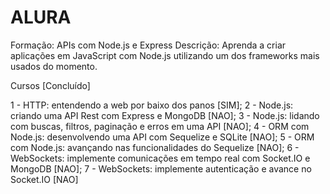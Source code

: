 # ALURA

Formação: APIs com Node.js e Express
Descrição: Aprenda a criar aplicações em JavaScript com Node.js utilizando um dos frameworks mais usados do momento.

Cursos [Concluído]

1 - HTTP: entendendo a web por baixo dos panos [SIM];
2 - Node.js: criando uma API Rest com Express e MongoDB [NAO];
3 - Node.js: lidando com buscas, filtros, paginação e erros em uma API [NAO];
4 - ORM com Node.js: desenvolvendo uma API com Sequelize e SQLite [NAO];
5 - ORM com Node.js: avançando nas funcionalidades do Sequelize [NAO];
6 - WebSockets: implemente comunicações em tempo real com Socket.IO e MongoDB [NAO];
7 - WebSockets: implemente autenticação e avance no Socket.IO [NAO]
